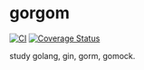 # gorgom

[![CI](https://github.com/peristrophe/gorgom/actions/workflows/ci.yaml/badge.svg)](https://github.com/peristrophe/gorgom/actions/workflows/ci.yaml)
[![Coverage Status](https://coveralls.io/repos/github/peristrophe/gorgom/badge.svg?branch=main)](https://coveralls.io/github/peristrophe/gorgom?branch=main)

study golang, gin, gorm, gomock.